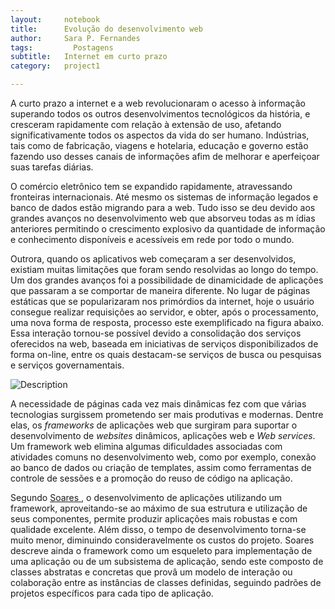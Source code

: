 ```yaml
---
layout:     notebook
title:      Evolução do desenvolvimento web
author:     Sara P. Fernandes
tags: 		  Postagens
subtitle:   Internet em curto prazo
category:   project1

---
```

<!--visualworkflow: true -->

A curto prazo a internet e a web revolucionaram o acesso à informação superando todos os outros desenvolvimentos tecnológicos da história, e cresceram rapidamente com relação à extensão de uso, afetando significativamente todos os aspectos da vida do ser humano. Indústrias, tais como de fabricação, viagens e hotelaria, educação e governo estão fazendo uso desses canais de informações afim de melhorar e aperfeiçoar suas tarefas diárias.

O comércio eletrônico tem se expandido rapidamente, atravessando fronteiras internacionais. Até mesmo os sistemas de informação legados e banco de dados estão migrando para a web. Tudo isso se deu devido aos grandes avanços no desenvolvimento web que absorveu todas as m ́ıdias anteriores permitindo o crescimento explosivo da quantidade de informação e conhecimento disponíveis e acessíveis em rede por todo o mundo.

Outrora, quando os aplicativos web começaram a ser desenvolvidos, existiam muitas limitações que foram sendo resolvidas ao longo do tempo. Um dos grandes avanços foi a possibilidade de dinamicidade de aplicações que passaram a se comportar de maneira diferente. No lugar de páginas estáticas que se popularizaram nos primórdios da internet, hoje o usuário consegue realizar requisições ao servidor, e obter, após o processamento, uma nova forma de resposta, processo este exemplificado na figura abaixo. Essa interação tornou-se possível devido a consolidação dos serviços oferecidos na web, baseada em iniciativas de serviços disponibilizados de forma on-line, entre os quais destacam-se serviços de busca ou pesquisas e serviços governamentais.

![Description](http://sarafernandes.github.io/img/servidor.png)

A necessidade de páginas cada vez mais dinâmicas fez com que várias tecnologias surgissem prometendo ser mais produtivas e modernas. Dentre elas, os *frameworks* de aplicações web que surgiram para suportar o desenvolvimento de *websites* dinâmicos, aplicações web e *Web services*. Um framework web elimina algumas dificuldades associadas com atividades comuns no
desenvolvimento web, como por exemplo, conexão ao banco de dados ou criação de templates, assim como ferramentas de controle de sessões e a promoção do reuso de código na aplicação.

Segundo [Soares ](http://www.editorasaraiva.com.br/produto/tecnico/informatica/crie-um-framework-para-sistemas-web-com-php-5-e-ajax/), o desenvolvimento de aplicações utilizando um framework, aproveitando-se ao máximo de sua estrutura e utilização de seus componentes, permite produzir aplicações mais robustas e com qualidade excelente. Além disso, o tempo de desenvolvimento torna-se muito menor, diminuindo consideravelmente os custos do projeto. Soares descreve ainda o framework como um esqueleto para implementação de uma aplicação ou de um subsistema de aplicação, sendo este composto de classes abstratas e concretas que provâ um modelo de interação ou colaboração entre as instâncias de classes definidas, seguindo padrões de projetos específicos para cada tipo de aplicação.
